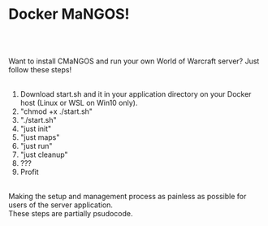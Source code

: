 <h1><b>Docker MaNGOS!</b></h1><br><br>

Want to install CMaNGOS and run your own World of Warcraft server?  Just follow these steps!<br><br>

1.  Download start.sh and it in your application directory on your Docker host (Linux or WSL on Win10 only).<br>
2.  "chmod +x ./start.sh"<br>
3.  "./start.sh"<br>
4.  "just init"<br>
5.  "just maps"<br>
6.  "just run"<br>
7.  "just cleanup"<br>
7.  ???<br>
8.  Profit<br>
<br>
Making the setup and management process as painless as possible for users of the server application.<br>
These steps are partially psudocode.
